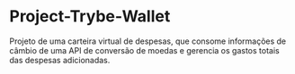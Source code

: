 # Project-Trybe-Wallet
Projeto de uma carteira virtual de despesas, que consome informações de câmbio de uma API de conversão de moedas e gerencia os gastos totais das despesas adicionadas.
